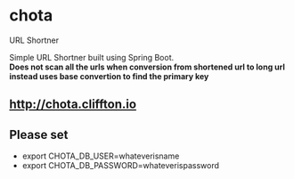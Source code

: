 # chota
URL Shortner

Simple URL Shortner built using Spring Boot.   
**Does not scan all the urls when conversion from shortened url to long url instead uses base convertion to find the primary key**

## http://chota.cliffton.io


## Please set
- export CHOTA_DB_USER=whateverisname   
- export CHOTA_DB_PASSWORD=whateverispassword   
